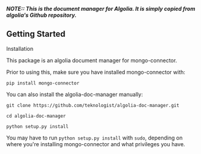 ***NOTE:: This is the document manager for Algolia. It is simply copied from algolia's Github repository.***

Getting Started
---------------

Installation

This package is an algolia document manager for mongo-connector.

Prior to using this, make sure you have installed mongo-connector with:

	pip install mongo-connector


You can also install the algolia-doc-manager
manually:

	git clone https://github.com/teknologist/algolia-doc-manager.git

  	cd algolia-doc-manager
  
 	python setup.py install

You may have to run ``python setup.py install`` with ``sudo``, depending
on where you're installing mongo-connector and what privileges you have.
